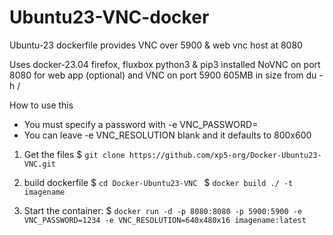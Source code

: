 # Ubuntu23-VNC-docker
 Ubuntu-23 dockerfile provides VNC over 5900 & web vnc host at 8080
 
 
 Uses docker-23.04 
 firefox, fluxbox
 python3 & pip3 installed 
 NoVNC on port 8080 for web app (optional)
 and VNC on port 5900 
 605MB in size from du -h / 


How to use this
* You must specify a password with -e VNC_PASSWORD= 
* You can leave -e VNC_RESOLUTION blank and it defaults to 800x600


1) Get the files
 $ ```git clone https://github.com/xp5-org/Docker-Ubuntu23-VNC.git```

2) build dockerfile 
 $ ```cd Docker-Ubuntu23-VNC ```
 $ ```docker build ./ -t imagename```
 
3) Start the container:
 $ ```docker run -d -p 8080:8080 -p 5900:5900 -e VNC_PASSWORD=1234 -e VNC_RESOLUTION=640x480x16 imagename:latest```


